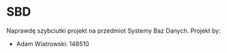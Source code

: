 # SBD
Naprawdę szybciutki projekt na przedmiot Systemy Baz Danych.
Projekt by:
- Adam Wiatrowski: 148510
